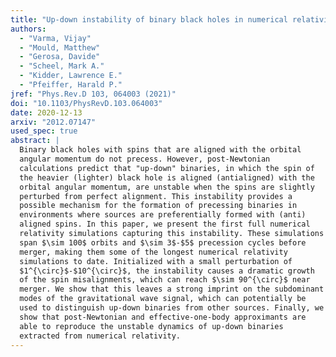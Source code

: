 ```yaml
---
title: "Up-down instability of binary black holes in numerical relativity"
authors:
  - "Varma, Vijay"
  - "Mould, Matthew"
  - "Gerosa, Davide"
  - "Scheel, Mark A."
  - "Kidder, Lawrence E."
  - "Pfeiffer, Harald P."
jref: "Phys.Rev.D 103, 064003 (2021)"
doi: "10.1103/PhysRevD.103.064003"
date: 2020-12-13
arxiv: "2012.07147"
used_spec: true
abstract: |
  Binary black holes with spins that are aligned with the orbital
  angular momentum do not precess. However, post-Newtonian
  calculations predict that "up-down" binaries, in which the spin of
  the heavier (lighter) black hole is aligned (antialigned) with the
  orbital angular momentum, are unstable when the spins are slightly
  perturbed from perfect alignment. This instability provides a
  possible mechanism for the formation of precessing binaries in
  environments where sources are preferentially formed with (anti)
  aligned spins. In this paper, we present the first full numerical
  relativity simulations capturing this instability. These simulations
  span $\sim 100$ orbits and $\sim 3$-$5$ precession cycles before
  merger, making them some of the longest numerical relativity
  simulations to date. Initialized with a small perturbation of
  $1^{\circ}$-$10^{\circ}$, the instability causes a dramatic growth
  of the spin misalignments, which can reach $\sim 90^{\circ}$ near
  merger. We show that this leaves a strong imprint on the subdominant
  modes of the gravitational wave signal, which can potentially be
  used to distinguish up-down binaries from other sources. Finally, we
  show that post-Newtonian and effective-one-body approximants are
  able to reproduce the unstable dynamics of up-down binaries
  extracted from numerical relativity.
---
```


